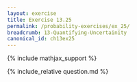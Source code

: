 ```yaml
---
layout: exercise
title: Exercise 13.25
permalink: /probability-exercises/ex_25/
breadcrumb: 13-Quantifying-Uncertainity
canonical_id: ch13ex25
---
```


{% include mathjax_support %}
<div id="hiddden">{% include_relative question.md %}</div>